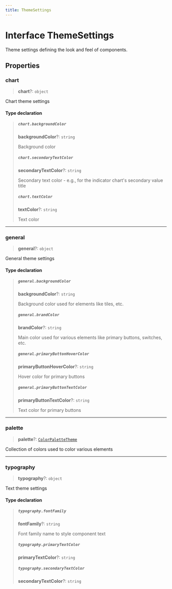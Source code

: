 ```yaml
---
title: ThemeSettings
---
```


# Interface ThemeSettings

Theme settings defining the look and feel of components.

## Properties

### chart

> **chart**?: `object`

Chart theme settings

#### Type declaration

> ##### `chart.backgroundColor`
>
> **backgroundColor**?: `string`
>
> Background color
>
> ##### `chart.secondaryTextColor`
>
> **secondaryTextColor**?: `string`
>
> Secondary text color - e.g., for the indicator chart's secondary value title
>
> ##### `chart.textColor`
>
> **textColor**?: `string`
>
> Text color
>
>

***

### general

> **general**?: `object`

General theme settings

#### Type declaration

> ##### `general.backgroundColor`
>
> **backgroundColor**?: `string`
>
> Background color used for elements like tiles, etc.
>
> ##### `general.brandColor`
>
> **brandColor**?: `string`
>
> Main color used for various elements like primary buttons, switches, etc.
>
> ##### `general.primaryButtonHoverColor`
>
> **primaryButtonHoverColor**?: `string`
>
> Hover color for primary buttons
>
> ##### `general.primaryButtonTextColor`
>
> **primaryButtonTextColor**?: `string`
>
> Text color for primary buttons
>
>

***

### palette

> **palette**?: [`ColorPaletteTheme`](../type-aliases/type-alias.ColorPaletteTheme.md)

Collection of colors used to color various elements

***

### typography

> **typography**?: `object`

Text theme settings

#### Type declaration

> ##### `typography.fontFamily`
>
> **fontFamily**?: `string`
>
> Font family name to style component text
>
> ##### `typography.primaryTextColor`
>
> **primaryTextColor**?: `string`
>
> ##### `typography.secondaryTextColor`
>
> **secondaryTextColor**?: `string`
>
>
